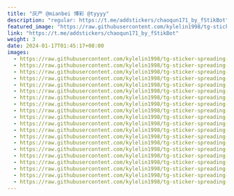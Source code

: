 ```yaml
---
title: "灰产 @mianbei 博彩 @tyyyy"
description: "regular: https://t.me/addstickers/chaoqun171_by_fStikBot"
featured_image: "https://raw.githubusercontent.com/kylelin1998/tg-sticker-spreading-worldwide-images/main/img/1dcee919-e444-416a-ac58-b545b1a983d1.jpg"
link: "https://t.me/addstickers/chaoqun171_by_fStikBot"
weight: 3
date: 2024-01-17T01:45:17+08:00
images:
  - https://raw.githubusercontent.com/kylelin1998/tg-sticker-spreading-worldwide-images/main/img/1dcee919-e444-416a-ac58-b545b1a983d1.jpg
  - https://raw.githubusercontent.com/kylelin1998/tg-sticker-spreading-worldwide-images/main/img/eb5ff352-b6f8-4895-880a-94e2beef9c2e.jpg
  - https://raw.githubusercontent.com/kylelin1998/tg-sticker-spreading-worldwide-images/main/img/c91e97a6-8515-46a4-b069-d1cd3906462d.jpg
  - https://raw.githubusercontent.com/kylelin1998/tg-sticker-spreading-worldwide-images/main/img/91d76044-5b2d-473c-a52d-c40d7929b361.jpg
  - https://raw.githubusercontent.com/kylelin1998/tg-sticker-spreading-worldwide-images/main/img/c345e346-9c35-4e98-8df9-08f9307729a5.jpg
  - https://raw.githubusercontent.com/kylelin1998/tg-sticker-spreading-worldwide-images/main/img/39a76a49-251e-4bf3-94ab-28d99294ad9e.jpg
  - https://raw.githubusercontent.com/kylelin1998/tg-sticker-spreading-worldwide-images/main/img/6f648b65-c6c9-4539-ae11-1c038ef7a4c6.jpg
  - https://raw.githubusercontent.com/kylelin1998/tg-sticker-spreading-worldwide-images/main/img/0fbe17f4-a97c-4e46-9a93-713eb58280f9.jpg
  - https://raw.githubusercontent.com/kylelin1998/tg-sticker-spreading-worldwide-images/main/img/d2e18ac3-ec23-42de-9685-8b5f12a0c13b.jpg
  - https://raw.githubusercontent.com/kylelin1998/tg-sticker-spreading-worldwide-images/main/img/2806aebe-3a87-4e66-aa63-3eb84f8fec3c.jpg
  - https://raw.githubusercontent.com/kylelin1998/tg-sticker-spreading-worldwide-images/main/img/12f603f7-a082-4a54-9a41-4b72707a9de5.jpg
  - https://raw.githubusercontent.com/kylelin1998/tg-sticker-spreading-worldwide-images/main/img/9512f51b-c6ec-484c-a76d-a8412840eed6.jpg
  - https://raw.githubusercontent.com/kylelin1998/tg-sticker-spreading-worldwide-images/main/img/2af1187e-a3af-4c3b-aaef-d4ee5b5123fe.jpg
  - https://raw.githubusercontent.com/kylelin1998/tg-sticker-spreading-worldwide-images/main/img/78847f74-9c5f-4b5b-93a7-03dc014b222b.jpg
  - https://raw.githubusercontent.com/kylelin1998/tg-sticker-spreading-worldwide-images/main/img/0f6d345a-e21b-4e37-9e78-9530b4c23b75.jpg
  - https://raw.githubusercontent.com/kylelin1998/tg-sticker-spreading-worldwide-images/main/img/79ef970c-1957-428d-9ff8-f259e7a5f7e8.jpg
  - https://raw.githubusercontent.com/kylelin1998/tg-sticker-spreading-worldwide-images/main/img/1bdddf56-ebdd-41f9-b959-72297cf2963d.jpg
  - https://raw.githubusercontent.com/kylelin1998/tg-sticker-spreading-worldwide-images/main/img/2a560b85-05da-422f-b2e4-2fe9cc575d01.jpg
  - https://raw.githubusercontent.com/kylelin1998/tg-sticker-spreading-worldwide-images/main/img/4bfba5be-d4c0-4398-b3f9-6462fb7d9896.jpg
  - https://raw.githubusercontent.com/kylelin1998/tg-sticker-spreading-worldwide-images/main/img/c3ef2297-d56a-4a9e-9d9d-9f6882d001bb.jpg
---
```

